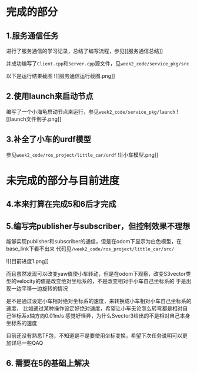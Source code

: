 # 完成的部分
## 1.服务通信任务
进行了服务通信的学习记录，总结了编写流程，参见[[服务通信总结]]

并成功编写了`Client.cpp`和`Server.cpp`源文件，见`week2_code/service_pkg/src`

以下是运行结果截图
![[服务通信运行截图.png]]

## 2.使用launch来启动节点
编写了一个小海龟启动节点来运行，参见`week2_code/service_pkg/launch`
![[launch文件例子.png]]
## 3.补全了小车的urdf模型
参见`week2_code/ros_project/little_car/urdf`
![[小车模型.png]]


# 未完成的部分与目前进度

## 4.本来打算在完成5和6后才完成
## 5.编写完publisher与subscriber，但控制效果不理想
能够实现publisher和subscriber的通信，但是在odom下显示为白色模型，在base_link下看不出来
代码见`/week2_code/ros_project/little_car/src/`

![[目前进度1.png]]

而且虽然发现可以改变yaw值使小车转动，但是在odom下观察，改变S3vector类型的velocity的值是改变绝对坐标系的，不是改变相对于小车自己坐标系的
于是出现一边平移一边旋转的情况

是不是通过设定小车相对绝对坐标系的速度，来转换成小车相对小车自己坐标系的速度，
比如通过某种操作设定好绝对速度，希望让小车无论怎么转弯都是相对自己坐标系x轴方向0.01m/s
感觉好怪异，为什么Svector3给出的不是相对自己本身坐标系的速度

目前还没有熟悉TF包，不知道是不是要使用坐标变换，希望下次任务说明可以更加详尽一些QAQ

## 6. 需要在5的基础上解决